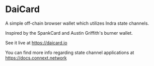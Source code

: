 # DaiCard

A simple off-chain browser wallet which utilizes Indra state channels.

Inspired by the SpankCard and Austin Griffith's burner wallet.

See it live at https://daicard.io

You can find more info regarding state channel applications at https://docs.connext.network
